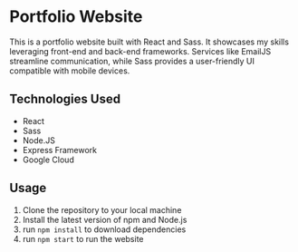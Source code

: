 # Portfolio Website

This is a portfolio website built with React and Sass. It showcases my skills leveraging front-end and back-end frameworks. Services like EmailJS streamline communication, while Sass provides a user-friendly UI compatible with mobile devices.

## Technologies Used

- React
- Sass
- Node.JS
- Express Framework
- Google Cloud
  
## Usage

1) Clone the repository to your local machine
2) Install the latest version of npm and Node.js
3) run ```npm install``` to download dependencies
4) run ```npm start``` to run the website
